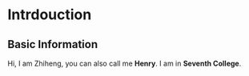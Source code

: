 # Intrdouction
## Basic Information
Hi, I am Zhiheng, you can also call me **Henry**. I am in **Seventh College**.
